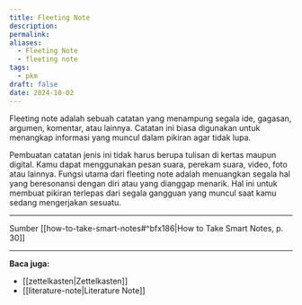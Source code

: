 ```yaml
---
title: Fleeting Note
description: 
permalink: 
aliases:
  - Fleeting Note
  - fleeting note
tags:
  - pkm
draft: false
date: 2024-10-02
---
```

Fleeting note adalah sebuah catatan yang menampung segala ide, gagasan, argumen, komentar, atau lainnya. Catatan ini biasa digunakan untuk menangkap informasi yang muncul dalam pikiran agar tidak lupa.

Pembuatan catatan jenis ini tidak harus berupa tulisan di kertas maupun digital. Kamu dapat menggunakan pesan suara, perekam suara, video, foto atau lainnya. Fungsi utama dari fleeting note adalah menuangkan segala hal yang beresonansi dengan diri atau yang dianggap menarik. Hal ini untuk membuat pikiran terlepas dari segala gangguan yang muncul saat kamu sedang mengerjakan sesuatu.

---

Sumber [[how-to-take-smart-notes#^bfx186|How to Take Smart Notes, p. 30]]

---
**Baca juga:**
- [[zettelkasten|Zettelkasten]]
- [[literature-note|Literature Note]]